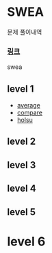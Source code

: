 # SWEA

문제 풀이내역

### [링크](./swea.py)

swea



## level 1

* [average](./level1/average.py)
* [compare](./level1/compare.py)
* [holsu](./level1/holsu.py)



## level 2



## level 3



## level 4



## level 5



# level 6

